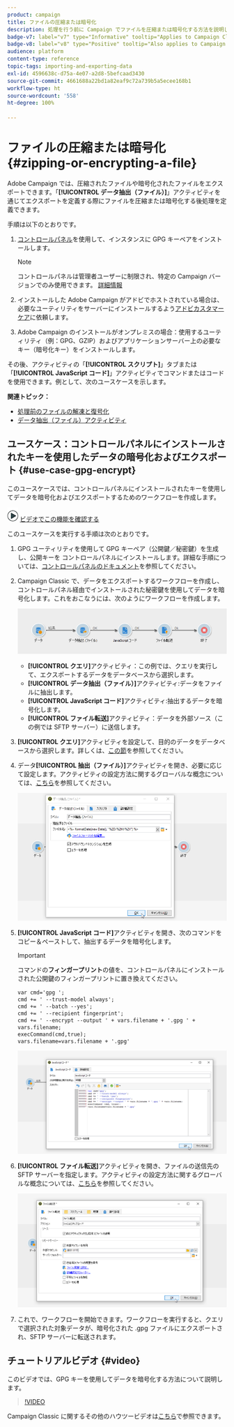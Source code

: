 ```yaml
---
product: campaign
title: ファイルの圧縮または暗号化
description: 処理を行う前に Campaign でファイルを圧縮または暗号化する方法を説明します
badge-v7: label="v7" type="Informative" tooltip="Applies to Campaign Classic v7"
badge-v8: label="v8" type="Positive" tooltip="Also applies to Campaign v8"
audience: platform
content-type: reference
topic-tags: importing-and-exporting-data
exl-id: 4596638c-d75a-4e07-a2d8-5befcaad3430
source-git-commit: 4661688a22bd1a82eaf9c72a739b5a5ecee168b1
workflow-type: ht
source-wordcount: '558'
ht-degree: 100%

---
```


# ファイルの圧縮または暗号化 {#zipping-or-encrypting-a-file}



Adobe Campaign では、圧縮されたファイルや暗号化されたファイルをエクスポートできます。「**[!UICONTROL データ抽出（ファイル）]**」アクティビティを通じてエクスポートを定義する際にファイルを圧縮または暗号化する後処理を定義できます。

手順は以下のとおりです。

1. [コントロールパネル](https://experienceleague.adobe.com/docs/control-panel/using/instances-settings/gpg-keys-management.html?lang=ja#encrypting-data)を使用して、インスタンスに GPG キーペアをインストールします。

   >[!NOTE]
   >
   >コントロールパネルは管理者ユーザーに制限され、特定の Campaign バージョンでのみ使用できます。 [詳細情報](https://experienceleague.adobe.com/docs/control-panel/using/discover-control-panel/key-features.html?lang=ja)

1. インストールした Adobe Campaign がアドビでホストされている場合は、必要なユーティリティをサーバーにインストールするよう[アドビカスタマーケア](https://helpx.adobe.com/jp/enterprise/admin-guide.html/enterprise/using/support-for-experience-cloud.ug.html)に依頼します。
1. Adobe Campaign のインストールがオンプレミスの場合：使用するユーティリティ（例：GPG、GZIP）およびアプリケーションサーバー上の必要なキー（暗号化キー）をインストールします。

その後、アクティビティの「**[!UICONTROL スクリプト]**」タブまたは「**[!UICONTROL JavaScript コード]**」アクティビティでコマンドまたはコードを使用できます。例として、次のユースケースを示します。

**関連トピック：**

* [処理前のファイルの解凍と復号化](../../platform/using/unzip-decrypt.md)
* [データ抽出（ファイル）アクティビティ](../../workflow/using/extraction--file-.md)

## ユースケース：コントロールパネルにインストールされたキーを使用したデータの暗号化およびエクスポート {#use-case-gpg-encrypt}

このユースケースでは、コントロールパネルにインストールされたキーを使用してデータを暗号化およびエクスポートするためのワークフローを作成します。

![](assets/do-not-localize/how-to-video.png) [ビデオでこの機能を確認する](#video)

このユースケースを実行する手順は次のとおりです。

1. GPG ユーティリティを使用して GPG キーペア（公開鍵／秘密鍵）を生成し、公開キーを コントロールパネルにインストールします。詳細な手順については、[コントロールパネルのドキュメント](https://experienceleague.adobe.com/docs/control-panel/using/instances-settings/gpg-keys-management.html?lang=ja#encrypting-data)を参照してください。

1. Campaign Classic で、データをエクスポートするワークフローを作成し、コントロールパネル経由でインストールされた秘密鍵を使用してデータを暗号化します。これをおこなうには、次のようにワークフローを作成します。

   ![](assets/gpg-workflow-encrypt.png)

   * **[!UICONTROL クエリ]**&#x200B;アクティビティ：この例では、クエリを実行して、エクスポートするデータをデータベースから選択します。
   * **[!UICONTROL データ抽出（ファイル）]**&#x200B;アクティビティ:データをファイルに抽出します。
   * **[!UICONTROL JavaScript コード]**&#x200B;アクティビティ:抽出するデータを暗号化します。
   * **[!UICONTROL ファイル転送]**&#x200B;アクティビティ：データを外部ソース（この例では SFTP サーバー）に送信します。

1. **[!UICONTROL クエリ]**&#x200B;アクティビティを設定して、目的のデータをデータベースから選択します。詳しくは、[この節](../../workflow/using/query.md)を参照してください。

1. データ&#x200B;**[!UICONTROL 抽出（ファイル）]**&#x200B;アクティビティを開き、必要に応じて設定します。アクティビティの設定方法に関するグローバルな概念については、[こちら](../../workflow/using/extraction--file-.md)を参照してください。

   ![](assets/gpg-data-extraction.png)

1. **[!UICONTROL JavaScript コード]**&#x200B;アクティビティを開き、次のコマンドをコピー＆ペーストして、抽出するデータを暗号化します。

   >[!IMPORTANT]
   >
   >コマンドの&#x200B;**フィンガープリント**&#x200B;の値を、コントロールパネルにインストールされた公開鍵のフィンガープリントに置き換えてください。

   ```
   var cmd='gpg ';
   cmd += ' --trust-model always';
   cmd += ' --batch --yes';
   cmd += ' --recipient fingerprint';
   cmd += ' --encrypt --output ' + vars.filename + '.gpg ' + vars.filename;
   execCommand(cmd,true);
   vars.filename=vars.filename + '.gpg'
   ```

   ![](assets/gpg-script.png)

1. **[!UICONTROL ファイル転送]**&#x200B;アクティビティを開き、ファイルの送信先の SFTP サーバーを指定します。アクティビティの設定方法に関するグローバルな概念については、[こちら](../../workflow/using/file-transfer.md)を参照してください。

   ![](assets/gpg-file-transfer.png)

1. これで、ワークフローを開始できます。ワークフローを実行すると、クエリで選択された対象データが、暗号化された .gpg ファイルにエクスポートされ、SFTP サーバーに転送されます。

## チュートリアルビデオ {#video}

このビデオでは、GPG キーを使用してデータを暗号化する方法について説明します。

>[!VIDEO](https://video.tv.adobe.com/v/36399?quality=12)

Campaign Classic に関するその他のハウツービデオは[こちら](https://experienceleague.adobe.com/docs/campaign-classic-learn/tutorials/overview.html?lang=ja)で参照できます。
